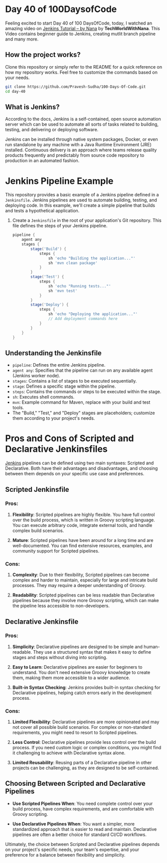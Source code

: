 # Day 40 of 100DaysofCode

Feeling excited to start Day 40 of 100 DaysOfCode, today, I watched an amazing video on [Jenkins Tutorial – by Nana](https://youtu.be/pMO26j2OUME?si=JcFv8q-9Ec1RwF5S) by <b>TechWorldWithNana</b>. This Video contains beginner guide to Jenkins, creating mutlit branch pipeline and many more.

## How the project works?

Clone this repository or simply refer to the README for a quick reference on how my repository works. Feel free to customize the commands based on your needs.

```bash
git clone https://github.com/Pravesh-Sudha/100-Days-Of-Code.git
cd day-40
```

## What is Jenkins?

According to the docs, Jenkins is a self-contained, open source automation server which can be used to automate all sorts of tasks related to building, testing, and delivering or deploying software.

Jenkins can be installed through native system packages, Docker, or even run standalone by any machine with a Java Runtime Environment (JRE) installed. Continuous delivery is an approach where teams release quality products frequently and predictably from source code repository to production in an automated fashion.

# Jenkins Pipeline Example

This repository provides a basic example of a Jenkins pipeline defined in a `Jenkinsfile`. Jenkins pipelines are used to automate building, testing, and deploying code. In this example, we'll create a simple pipeline that builds and tests a hypothetical application.

1. Create a `Jenkinsfile` in the root of your application's Git repository. This file defines the steps of your Jenkins pipeline.

   ```groovy
   pipeline {
       agent any
       stages {
           stage('Build') {
               steps {
                   sh 'echo "Building the application..."'
                   sh 'mvn clean package'
               }
           }
           stage('Test') {
               steps {
                   sh 'echo "Running tests..."'
                   sh 'mvn test'
               }
           }
           stage('Deploy') {
               steps {
                   sh 'echo "Deploying the application..."'
                   // Add deployment commands here
               }
           }
       }
   }
    ```

## Understanding the Jenkinsfile

- `pipeline`: Defines the entire Jenkins pipeline.
- `agent any`: Specifies that the pipeline can run on any available agent (Jenkins worker node).
- `stages`: Contains a list of stages to be executed sequentially.
- `stage`: Defines a specific stage within the pipeline.
- `steps`: Contains the commands or steps to be executed within the stage.
- `sh`: Executes shell commands.
- `mvn`: Example command for Maven, replace with your build and test tools.
- The "Build," "Test," and "Deploy" stages are placeholders; customize them according to your project's needs.

# Pros and Cons of Scripted and Declarative Jenkinsfiles

[Jenkins](https://www.jenkins.io/) pipelines can be defined using two main syntaxes: Scripted and Declarative. Both have their advantages and disadvantages, and choosing between them depends on your specific use case and preferences.

## Scripted Jenkinsfile

### Pros:

1. **Flexibility**: Scripted pipelines are highly flexible. You have full control over the build process, which is written in Groovy scripting language. You can execute arbitrary code, integrate external tools, and handle complex build scenarios.

2. **Mature**: Scripted pipelines have been around for a long time and are well-documented. You can find extensive resources, examples, and community support for Scripted pipelines.

### Cons:

1. **Complexity**: Due to their flexibility, Scripted pipelines can become complex and harder to maintain, especially for large and intricate build processes. They may require a deeper understanding of Groovy.

2. **Readability**: Scripted pipelines can be less readable than Declarative pipelines because they involve more Groovy scripting, which can make the pipeline less accessible to non-developers.

## Declarative Jenkinsfile

### Pros:

1. **Simplicity**: Declarative pipelines are designed to be simple and human-readable. They use a structured syntax that makes it easy to define stages and steps without diving into scripting.

2. **Easy to Learn**: Declarative pipelines are easier for beginners to understand. You don't need extensive Groovy knowledge to create them, making them more accessible to a wider audience.

3. **Built-in Syntax Checking**: Jenkins provides built-in syntax checking for Declarative pipelines, helping catch errors early in the development process.

### Cons:

1. **Limited Flexibility**: Declarative pipelines are more opinionated and may not cover all possible build scenarios. For complex or non-standard requirements, you might need to resort to Scripted pipelines.

2. **Less Control**: Declarative pipelines provide less control over the build process. If you need custom logic or complex conditions, you might find it challenging to achieve with Declarative syntax alone.

3. **Limited Reusability**: Reusing parts of a Declarative pipeline in other projects can be challenging, as they are designed to be self-contained.

## Choosing Between Scripted and Declarative Pipelines

- **Use Scripted Pipelines When**: You need complete control over your build process, have complex requirements, and are comfortable with Groovy scripting.

- **Use Declarative Pipelines When**: You want a simpler, more standardized approach that is easier to read and maintain. Declarative pipelines are often a better choice for standard CI/CD workflows.

Ultimately, the choice between Scripted and Declarative pipelines depends on your project's specific needs, your team's expertise, and your preference for a balance between flexibility and simplicity.

